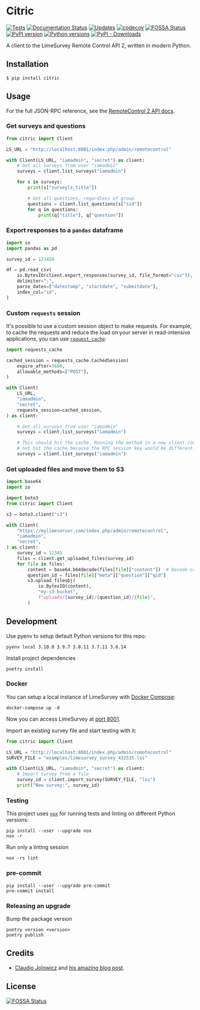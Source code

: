 # Citric

[![Tests][tests-badge]][tests-link]
[![Documentation Status][docs-badge]][docs-link]
[![Updates][updates-badge]][updates-link]
[![codecov][codecov-badge]][codecov-link]
[![FOSSA Status](https://app.fossa.com/api/projects/git%2Bgithub.com%2Fedgarrmondragon%2Fcitric.svg?type=shield)](https://app.fossa.com/projects/git%2Bgithub.com%2Fedgarrmondragon%2Fcitric?ref=badge_shield)
[![PyPI version][pypi-badge]][pypi-link]
[![Python versions][versions-badge]][pypi-link]
[![PyPI - Downloads][downloads-badge]][pypi-link]

A client to the LimeSurvey Remote Control API 2, written in modern
Python.

## Installation

```console
$ pip install citric
```

## Usage

For the full JSON-RPC reference, see the [RemoteControl 2 API docs][rc2api].

### Get surveys and questions

```python
from citric import Client

LS_URL = "http://localhost:8001/index.php/admin/remotecontrol"

with Client(LS_URL, "iamadmin", "secret") as client:
    # Get all surveys from user "iamadmin"
    surveys = client.list_surveys("iamadmin")

    for s in surveys:
        print(s["surveyls_title"])

        # Get all questions, regardless of group
        questions = client.list_questions(s["sid"])
        for q in questions:
            print(q["title"], q["question"])
```

### Export responses to a `pandas` dataframe

```python
import io
import pandas as pd

survey_id = 123456

df = pd.read_csv(
    io.BytesIO(client.export_responses(survey_id, file_format="csv")),
    delimiter=";",
    parse_dates=["datestamp", "startdate", "submitdate"],
    index_col="id",
)
```

### Custom `requests` session

It's possible to use a custom session object to make requests. For example, to cache the requests
and reduce the load on your server in read-intensive applications, you can use
[`request_cache`](https://requests-cache.readthedocs.io):

```python
import requests_cache

cached_session = requests_cache.CachedSession(
    expire_after=3600,
    allowable_methods=["POST"],
)

with Client(
    LS_URL,
    "iamadmin",
    "secret",
    requests_session=cached_session,
) as client:

    # Get all surveys from user "iamadmin"
    surveys = client.list_surveys("iamadmin")

    # This should hit the cache. Running the method in a new client context will
    # not hit the cache because the RPC session key would be different.
    surveys = client.list_surveys("iamadmin")
```

### Get uploaded files and move them to S3

```python
import base64
import io

import boto3
from citric import Client

s3 = boto3.client("s3")

with Client(
    "https://mylimeserver.com/index.php/admin/remotecontrol",
    "iamadmin",
    "secret",
) as client:
    survey_id = 12345
    files = client.get_uploaded_files(survey_id)
    for file in files:
        content = base64.b64decode(files[file]["content"])  # Decode content
        question_id = files[file]["meta"]["question"]["qid"]
        s3.upload_fileobj(
            io.BytesIO(content),
            "my-s3-bucket",
            f"uploads/{survey_id}/{question_id}/{file}",
        )
```

## Development

Use pyenv to setup default Python versions for this repo:

```shell
pyenv local 3.10.0 3.9.7 3.8.11 3.7.11 3.6.14
```

Install project dependencies

```shell
poetry install
```

### Docker

You can setup a local instance of LimeSurvey with [Docker Compose](https://docs.docker.com/compose/):

```shell
docker-compose up -d
```

Now you can access LimeSurvey at [port 8001](http://localhost:8001/index.php/admin).

Import an existing survey file and start testing with it:

```python
from citric import Client

LS_URL = "http://localhost:8001/index.php/admin/remotecontrol"
SURVEY_FILE = "examples/limesurvey_survey_432535.lss"

with Client(LS_URL, "iamadmin", "secret") as client:
    # Import survey from a file
    survey_id = client.import_survey(SURVEY_FILE, "lss")
    print("New survey:", survey_id)
```

### Testing

This project uses [`nox`][nox] for running tests and linting on different Python versions:

```shell
pip install --user --upgrade nox
nox -r
```

Run only a linting session

```shell
nox -rs lint
```

### pre-commit

```shell
pip install --user --upgrade pre-commit
pre-commit install
```

### Releasing an upgrade

Bump the package version

```shell
poetry version <version>
poetry publish
```

## Credits

- [Claudio Jolowicz][claudio] and [his amazing blog post][hypermodern].

[rc2api]: https://api.limesurvey.org/classes/remotecontrol_handle.html
[nox]: https://nox.thea.codes/en/stable/
[claudio]: https://twitter.com/cjolowicz/
[hypermodern]: https://cjolowicz.github.io/posts/hypermodern-python-01-setup/

<!--Badges-->
[docs-badge]: https://readthedocs.org/projects/citric/badge/?version=latest
[docs-link]: https://citric.readthedocs.io/en/latest/?badge=latest
[updates-badge]: https://pyup.io/repos/github/edgarrmondragon/citric/shield.svg
[updates-link]: https://pyup.io/repos/github/edgarrmondragon/citric/
[codecov-badge]: https://codecov.io/gh/edgarrmondragon/citric/branch/master/graph/badge.svg
[codecov-link]: https://codecov.io/gh/edgarrmondragon/citric
[tests-badge]: https://github.com/edgarrmondragon/citric/workflows/Tests/badge.svg
[tests-link]: https://github.com/edgarrmondragon/citric/actions?workflow=Tests
[pypi-badge]: https://img.shields.io/pypi/v/citric.svg?color=blue
[versions-badge]: https://img.shields.io/pypi/pyversions/citric.svg
[downloads-badge]: https://img.shields.io/pypi/dm/citric?color=blue
[pypi-link]: https://pypi.org/project/citric


## License
[![FOSSA Status](https://app.fossa.com/api/projects/git%2Bgithub.com%2Fedgarrmondragon%2Fcitric.svg?type=large)](https://app.fossa.com/projects/git%2Bgithub.com%2Fedgarrmondragon%2Fcitric?ref=badge_large)
